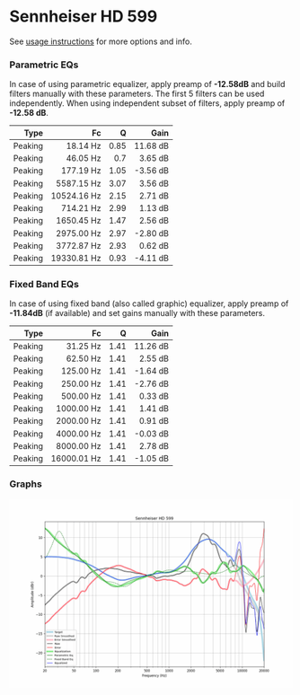 # Sennheiser HD 599
See [usage instructions](https://github.com/jaakkopasanen/AutoEq#usage) for more options and info.

### Parametric EQs
In case of using parametric equalizer, apply preamp of **-12.58dB** and build filters manually
with these parameters. The first 5 filters can be used independently.
When using independent subset of filters, apply preamp of **-12.58 dB**.

| Type    | Fc          |    Q | Gain     |
|--------:|------------:|-----:|---------:|
| Peaking | 18.14 Hz    | 0.85 | 11.68 dB |
| Peaking | 46.05 Hz    | 0.7  | 3.65 dB  |
| Peaking | 177.19 Hz   | 1.05 | -3.56 dB |
| Peaking | 5587.15 Hz  | 3.07 | 3.56 dB  |
| Peaking | 10524.16 Hz | 2.15 | 2.71 dB  |
| Peaking | 714.21 Hz   | 2.99 | 1.13 dB  |
| Peaking | 1650.45 Hz  | 1.47 | 2.56 dB  |
| Peaking | 2975.00 Hz  | 2.97 | -2.80 dB |
| Peaking | 3772.87 Hz  | 2.93 | 0.62 dB  |
| Peaking | 19330.81 Hz | 0.93 | -4.11 dB |

### Fixed Band EQs
In case of using fixed band (also called graphic) equalizer, apply preamp of **-11.84dB**
(if available) and set gains manually with these parameters.

| Type    | Fc          |    Q | Gain     |
|--------:|------------:|-----:|---------:|
| Peaking | 31.25 Hz    | 1.41 | 11.26 dB |
| Peaking | 62.50 Hz    | 1.41 | 2.55 dB  |
| Peaking | 125.00 Hz   | 1.41 | -1.64 dB |
| Peaking | 250.00 Hz   | 1.41 | -2.76 dB |
| Peaking | 500.00 Hz   | 1.41 | 0.33 dB  |
| Peaking | 1000.00 Hz  | 1.41 | 1.41 dB  |
| Peaking | 2000.00 Hz  | 1.41 | 0.91 dB  |
| Peaking | 4000.00 Hz  | 1.41 | -0.03 dB |
| Peaking | 8000.00 Hz  | 1.41 | 2.78 dB  |
| Peaking | 16000.01 Hz | 1.41 | -1.05 dB |

### Graphs
![](./Sennheiser%20HD%20599.png)